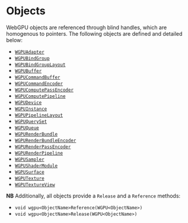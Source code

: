 # Objects

WebGPU objects are referenced through blind handles, which are homogenous to pointers. The following objects are defined and detailed below:

 - [`WGPUAdapter`](#WGPUAdapter)
 - [`WGPUBindGroup`](#WGPUBindGroup)
 - [`WGPUBindGroupLayout`](#WGPUBindGroupLayout)
 - [`WGPUBuffer`](#WGPUBuffer)
 - [`WGPUCommandBuffer`](#WGPUCommandBuffer)
 - [`WGPUCommandEncoder`](#WGPUCommandEncoder)
 - [`WGPUComputePassEncoder`](#WGPUComputePassEncoder)
 - [`WGPUComputePipeline`](#WGPUComputePipeline)
 - [`WGPUDevice`](#WGPUDevice)
 - [`WGPUInstance`](#WGPUInstance)
 - [`WGPUPipelineLayout`](#WGPUPipelineLayout)
 - [`WGPUQuerySet`](#WGPUQuerySet)
 - [`WGPUQueue`](#WGPUQueue)
 - [`WGPURenderBundle`](#WGPURenderBundle)
 - [`WGPURenderBundleEncoder`](#WGPURenderBundleEncoder)
 - [`WGPURenderPassEncoder`](#WGPURenderPassEncoder)
 - [`WGPURenderPipeline`](#WGPURenderPipeline)
 - [`WGPUSampler`](#WGPUSampler)
 - [`WGPUShaderModule`](#WGPUShaderModule)
 - [`WGPUSurface`](#WGPUSurface)
 - [`WGPUTexture`](#WGPUTexture)
 - [`WGPUTextureView`](#WGPUTextureView)

**NB** Additionally, all objects provide a `Release` and a `Reference` methods:

 - `void wgpu<ObjectName>Reference(WGPU<ObjectName>)`
 - `void wgpu<ObjectName>Release(WGPU<ObjectName>)`



